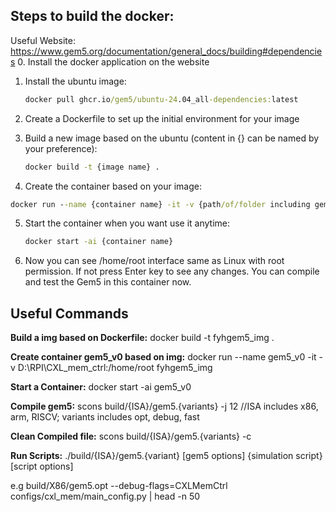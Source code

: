 ## Steps to build the docker:
Useful Website: https://www.gem5.org/documentation/general_docs/building#dependencies
0. Install the docker application on the website

1. Install the ubuntu image:

   ```cmd
   docker pull ghcr.io/gem5/ubuntu-24.04_all-dependencies:latest
   ```

2. Create a Dockerfile to set up the initial environment for your image

3. Build a new image based on the ubuntu (content in {} can be named by your preference):

   ```cmd
   docker build -t {image name} .
   ```

4.  Create the container based on your image:

   ```cmd
   docker run --name {container name} -it -v {path/of/folder including gem5}:/home/root {image name}
   ```

5. Start the container when you want use it anytime:

   ```cmd
   docker start -ai {container name}
   ```

6. Now you can see /home/root interface same as Linux with root permission. If not press Enter key to see any changes. You can compile and test the Gem5 in this container now.  

## Useful Commands 

**Build a img based on Dockerfile:**
docker build -t fyhgem5_img .

**Create container gem5_v0 based on img:**
docker run --name gem5_v0 -it -v D:\RPI\CXL_mem_ctrl\:/home/root fyhgem5_img

**Start a Container:**
docker start -ai gem5_v0

**Compile gem5:**
scons build/{ISA}/gem5.{variants} -j 12    //ISA includes x86, arm, RISCV;      variants includes opt, debug, fast

**Clean Compiled file:**
scons build/{ISA}/gem5.{variants} -c

**Run Scripts:**
./build/{ISA}/gem5.{variant} [gem5 options] {simulation script} [script options]

e.g build/X86/gem5.opt --debug-flags=CXLMemCtrl configs/cxl_mem/main_config.py | head -n 50